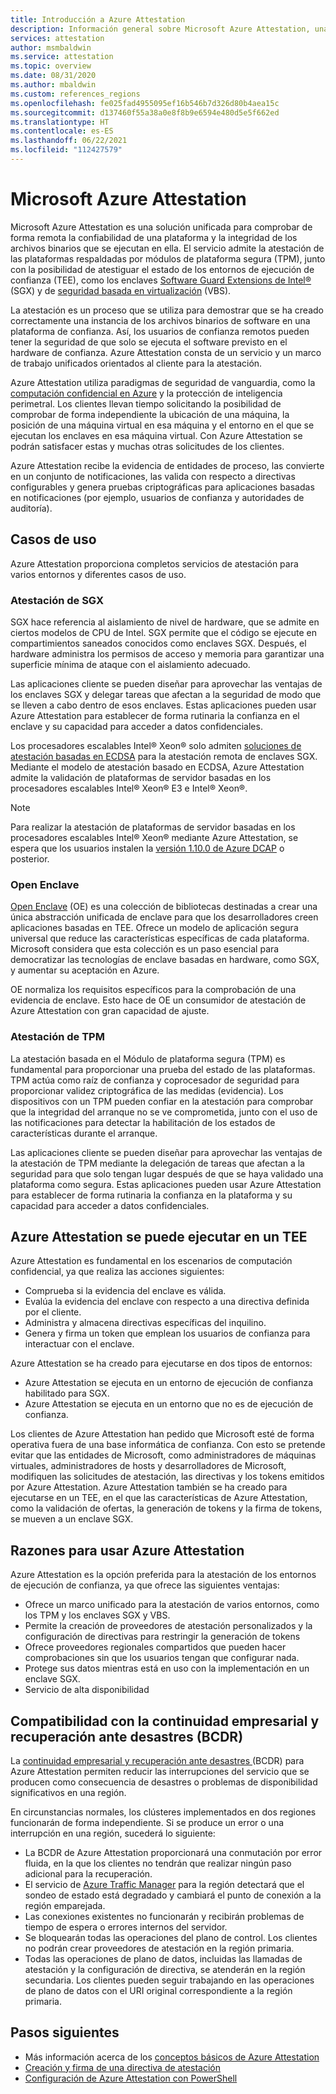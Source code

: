 ```yaml
---
title: Introducción a Azure Attestation
description: Información general sobre Microsoft Azure Attestation, una solución para la atestación de entornos de ejecución de confianza (TEE)
services: attestation
author: msmbaldwin
ms.service: attestation
ms.topic: overview
ms.date: 08/31/2020
ms.author: mbaldwin
ms.custom: references_regions
ms.openlocfilehash: fe025fad4955095ef16b546b7d326d80b4aea15c
ms.sourcegitcommit: d137460f55a38a0e8f8b9e6594e480d5e5f662ed
ms.translationtype: HT
ms.contentlocale: es-ES
ms.lasthandoff: 06/22/2021
ms.locfileid: "112427579"
---
```

# <a name="microsoft-azure-attestation"></a>Microsoft Azure Attestation 

Microsoft Azure Attestation es una solución unificada para comprobar de forma remota la confiabilidad de una plataforma y la integridad de los archivos binarios que se ejecutan en ella. El servicio admite la atestación de las plataformas respaldadas por módulos de plataforma segura (TPM), junto con la posibilidad de atestiguar el estado de los entornos de ejecución de confianza (TEE), como los enclaves [Software Guard Extensions de Intel®](https://www.intel.com/content/www/us/en/architecture-and-technology/software-guard-extensions.html) (SGX) y de [seguridad basada en virtualización](/windows-hardware/design/device-experiences/oem-vbs) (VBS). 

La atestación es un proceso que se utiliza para demostrar que se ha creado correctamente una instancia de los archivos binarios de software en una plataforma de confianza. Así, los usuarios de confianza remotos pueden tener la seguridad de que solo se ejecuta el software previsto en el hardware de confianza. Azure Attestation consta de un servicio y un marco de trabajo unificados orientados al cliente para la atestación.

Azure Attestation utiliza paradigmas de seguridad de vanguardia, como la [computación confidencial en Azure](../confidential-computing/overview.md) y la protección de inteligencia perimetral. Los clientes llevan tiempo solicitando la posibilidad de comprobar de forma independiente la ubicación de una máquina, la posición de una máquina virtual en esa máquina y el entorno en el que se ejecutan los enclaves en esa máquina virtual. Con Azure Attestation se podrán satisfacer estas y muchas otras solicitudes de los clientes.

Azure Attestation recibe la evidencia de entidades de proceso, las convierte en un conjunto de notificaciones, las valida con respecto a directivas configurables y genera pruebas criptográficas para aplicaciones basadas en notificaciones (por ejemplo, usuarios de confianza y autoridades de auditoría).

## <a name="use-cases"></a>Casos de uso

Azure Attestation proporciona completos servicios de atestación para varios entornos y diferentes casos de uso.

### <a name="sgx-attestation"></a>Atestación de SGX

SGX hace referencia al aislamiento de nivel de hardware, que se admite en ciertos modelos de CPU de Intel. SGX permite que el código se ejecute en compartimientos saneados conocidos como enclaves SGX. Después, el hardware administra los permisos de acceso y memoria para garantizar una superficie mínima de ataque con el aislamiento adecuado.

Las aplicaciones cliente se pueden diseñar para aprovechar las ventajas de los enclaves SGX y delegar tareas que afectan a la seguridad de modo que se lleven a cabo dentro de esos enclaves. Estas aplicaciones pueden usar Azure Attestation para establecer de forma rutinaria la confianza en el enclave y su capacidad para acceder a datos confidenciales.

Los procesadores escalables Intel® Xeon® solo admiten [soluciones de atestación basadas en ECDSA](https://software.intel.com/content/www/us/en/develop/topics/software-guard-extensions/attestation-services.html#Elliptic%20Curve%20Digital%20Signature%20Algorithm%20(ECDSA)%20Attestation) para la atestación remota de enclaves SGX. Mediante el modelo de atestación basado en ECDSA, Azure Attestation admite la validación de plataformas de servidor basadas en los procesadores escalables Intel® Xeon® E3 e Intel® Xeon®. 

> [!NOTE]
> Para realizar la atestación de plataformas de servidor basadas en los procesadores escalables Intel® Xeon® mediante Azure Attestation, se espera que los usuarios instalen la [versión 1.10.0 de Azure DCAP](https://github.com/microsoft/Azure-DCAP-Client) o posterior.

### <a name="open-enclave"></a>Open Enclave
[Open Enclave](https://openenclave.io/sdk/) (OE) es una colección de bibliotecas destinadas a crear una única abstracción unificada de enclave para que los desarrolladores creen aplicaciones basadas en TEE. Ofrece un modelo de aplicación segura universal que reduce las características específicas de cada plataforma. Microsoft considera que esta colección es un paso esencial para democratizar las tecnologías de enclave basadas en hardware, como SGX, y aumentar su aceptación en Azure.

OE normaliza los requisitos específicos para la comprobación de una evidencia de enclave. Esto hace de OE un consumidor de atestación de Azure Attestation con gran capacidad de ajuste.

### <a name="tpm-attestation"></a>Atestación de TPM 

La atestación basada en el Módulo de plataforma segura (TPM) es fundamental para proporcionar una prueba del estado de las plataformas. TPM actúa como raíz de confianza y coprocesador de seguridad para proporcionar validez criptográfica de las medidas (evidencia). Los dispositivos con un TPM pueden confiar en la atestación para comprobar que la integridad del arranque no se ve comprometida, junto con el uso de las notificaciones para detectar la habilitación de los estados de características durante el arranque. 

Las aplicaciones cliente se pueden diseñar para aprovechar las ventajas de la atestación de TPM mediante la delegación de tareas que afectan a la seguridad para que solo tengan lugar después de que se haya validado una plataforma como segura. Estas aplicaciones pueden usar Azure Attestation para establecer de forma rutinaria la confianza en la plataforma y su capacidad para acceder a datos confidenciales.

## <a name="azure-attestation-can-run-in-a-tee"></a>Azure Attestation se puede ejecutar en un TEE

Azure Attestation es fundamental en los escenarios de computación confidencial, ya que realiza las acciones siguientes:

- Comprueba si la evidencia del enclave es válida.
- Evalúa la evidencia del enclave con respecto a una directiva definida por el cliente.
- Administra y almacena directivas específicas del inquilino.
- Genera y firma un token que emplean los usuarios de confianza para interactuar con el enclave.

Azure Attestation se ha creado para ejecutarse en dos tipos de entornos:
- Azure Attestation se ejecuta en un entorno de ejecución de confianza habilitado para SGX.
- Azure Attestation se ejecuta en un entorno que no es de ejecución de confianza.

Los clientes de Azure Attestation han pedido que Microsoft esté de forma operativa fuera de una base informática de confianza. Con esto se pretende evitar que las entidades de Microsoft, como administradores de máquinas virtuales, administradores de hosts y desarrolladores de Microsoft, modifiquen las solicitudes de atestación, las directivas y los tokens emitidos por Azure Attestation. Azure Attestation también se ha creado para ejecutarse en un TEE, en el que las características de Azure Attestation, como la validación de ofertas, la generación de tokens y la firma de tokens, se mueven a un enclave SGX.

## <a name="why-use-azure-attestation"></a>Razones para usar Azure Attestation

Azure Attestation es la opción preferida para la atestación de los entornos de ejecución de confianza, ya que ofrece las siguientes ventajas: 

- Ofrece un marco unificado para la atestación de varios entornos, como los TPM y los enclaves SGX y VBS. 
- Permite la creación de proveedores de atestación personalizados y la configuración de directivas para restringir la generación de tokens
- Ofrece proveedores regionales compartidos que pueden hacer comprobaciones sin que los usuarios tengan que configurar nada.
- Protege sus datos mientras está en uso con la implementación en un enclave SGX.
- Servicio de alta disponibilidad 

## <a name="business-continuity-and-disaster-recovery-bcdr-support"></a>Compatibilidad con la continuidad empresarial y recuperación ante desastres (BCDR)

La [continuidad empresarial y recuperación ante desastres ](../best-practices-availability-paired-regions.md) (BCDR) para Azure Attestation permiten reducir las interrupciones del servicio que se producen como consecuencia de desastres o problemas de disponibilidad significativos en una región.

En circunstancias normales, los clústeres implementados en dos regiones funcionarán de forma independiente. Si se produce un error o una interrupción en una región, sucederá lo siguiente:

- La BCDR de Azure Attestation proporcionará una conmutación por error fluida, en la que los clientes no tendrán que realizar ningún paso adicional para la recuperación.
- El servicio de [Azure Traffic Manager](../traffic-manager/index.yml) para la región detectará que el sondeo de estado está degradado y cambiará el punto de conexión a la región emparejada.
- Las conexiones existentes no funcionarán y recibirán problemas de tiempo de espera o errores internos del servidor.
- Se bloquearán todas las operaciones del plano de control. Los clientes no podrán crear proveedores de atestación en la región primaria.
- Todas las operaciones de plano de datos, incluidas las llamadas de atestación y la configuración de directiva, se atenderán en la región secundaria. Los clientes pueden seguir trabajando en las operaciones de plano de datos con el URI original correspondiente a la región primaria.

## <a name="next-steps"></a>Pasos siguientes
- Más información acerca de los [conceptos básicos de Azure Attestation](basic-concepts.md)
- [Creación y firma de una directiva de atestación](author-sign-policy.md)
- [Configuración de Azure Attestation con PowerShell](quickstart-powershell.md)
